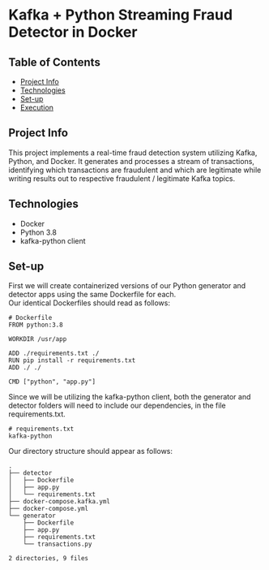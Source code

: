 # Kafka + Python Streaming Fraud Detector in Docker

## Table of Contents
* [Project Info](#info)
* [Technologies](#technologies)
* [Set-up](#set-up)
* [Execution](#execution)


## Project Info
This project implements a real-time fraud detection system utilizing Kafka, Python, and Docker. It generates and processes a stream of transactions, identifying which transactions are fraudulent and which are legitimate while writing results out to respective fraudulent / legitimate Kafka topics. 

## Technologies
* Docker
* Python 3.8
* kafka-python client

## Set-up 
First we will create containerized versions of our Python generator and detector apps using the same Dockerfile for each.  
Our identical Dockerfiles should read as follows:
```
# Dockerfile
FROM python:3.8 

WORKDIR /usr/app

ADD ./requirements.txt ./
RUN pip install -r requirements.txt 
ADD ./ ./

CMD ["python", "app.py"]
```

Since we will be utilizing the kafka-python client, both the generator and detector folders will need to include our dependencies, in the file requirements.txt. 

```
# requirements.txt
kafka-python
```

Our directory structure should appear as follows:  
```
.
├── detector
│   ├── Dockerfile
│   ├── app.py
│   └── requirements.txt
├── docker-compose.kafka.yml
├── docker-compose.yml
└── generator
    ├── Dockerfile
    ├── app.py
    ├── requirements.txt
    └── transactions.py

2 directories, 9 files
```

